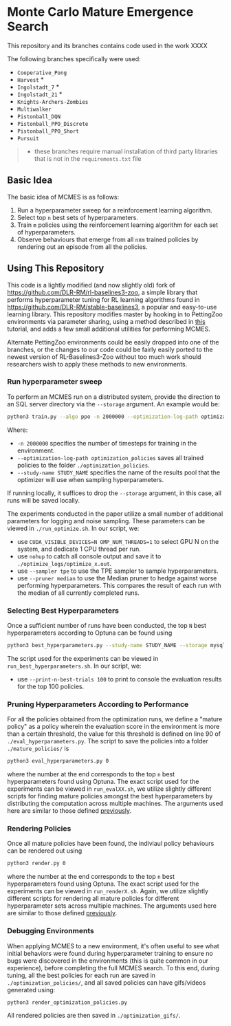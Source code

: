 # Monte Carlo Mature Emergence Search

This repository and its branches contains code used in the work XXXX

The following branches specifically were used:

- `Cooperative_Pong`
- `Harvest` *
- `Ingolstadt_7` *
- `Ingolstadt_21` *
- `Knights-Archers-Zombies`
- `Multiwalker`
- `Pistonball_DQN`
- `Pistonball_PPO_Discrete`
- `Pistonball_PPO_Short`
- `Pursuit`

> * these branches require manual installation of third party libraries that is not in the `requirements.txt` file

## Basic Idea

The basic idea of MCMES is as follows:

1. Run a hyperparameter sweep for a reinforcement learning algorithm.
2. Select top `n` best sets of hyperparameters.
3. Train `m` policies using the reinforcement learning algorithm for each set of hyperparameters.
4. Observe behaviours that emerge from all `n`x`m` trained policies by rendering out an episode from all the policies.

## Using This Repository

This code is a lightly modified (and now slightly old) fork of https://github.com/DLR-RM/rl-baselines3-zoo, a simple library that performs hyperparameter tuning for RL learning algorithms found in https://github.com/DLR-RM/stable-baselines3, a popular and easy-to-use learning library. This repository modifies master by hooking in to PettingZoo environments via parameter sharing, using a method described in [this](https://towardsdatascience.com/multi-agent-deep-reinforcement-learning-in-15-lines-of-code-using-pettingzoo-e0b963c0820b?gi=551aecde2d6f) tutorial, and adds a few small additional utilities for performing MCMES.

Alternate PettingZoo environments could be easily dropped into one of the branches, or the changes to our code could be fairly easily ported to the newest version of RL-Baselines3-Zoo without too much work should researchers wish to apply these methods to new environments.

### Run hyperparameter sweep

To perform an MCMES run on a distributed system, provide the direction to an SQL server directory via the `--storage` argument. An example would be:

```sh
python3 train.py --algo ppo -n 2000000 --optimization-log-path optimization_policies -optimize --study-name STUDY_NAME --storage mysql://root:dummy@99.999.9.99/study_name
```

Where:
- `-n 2000000` specifies the number of timesteps for training in the environment.
- `--optimization-log-path optimization_policies` saves all trained policies to the folder `./optimization_policies`.
- `--study-name STUDY_NAME` specifies the name of the results pool that the optimizer will use when sampling hyperparameters.

If running locally, it suffices to drop the `--storage` argument, in this case, all runs will be saved locally.

The experiments conducted in the paper utilize a small number of additional parameters for logging and noise sampling.
These parameters can be viewed in `./run_optimize.sh`.
In our script, we:

- use `CUDA_VISIBLE_DEVICES=N OMP_NUM_THREADS=1` to select GPU N on the system, and dedicate 1 CPU thread per run.
- use `nohup` to catch all console output and save it to `./optimize_logs/optimize_x.out`.
- use `--sampler tpe` to use the TPE sampler to sample hyperparameters.
- use `--pruner median` to use the Median pruner to hedge against worse performing hyperparameters. This compares the result of each run with the median of all currently completed runs.

### Selecting Best Hyperparameters

Once a sufficient number of runs have been conducted, the top `N` best hyperparameters according to Optuna can be found using

```sh
python3 best_hyperparameters.py --study-name STUDY_NAME --storage mysql://root:dummy@99.999.9.99/$1 --save-n-best-hyperparameters N
```

The script used for the experiments can be viewed in `run_best_hyperparameters.sh`.
In our script, we:

- use `--print-n-best-trials 100` to print to console the evaluation results for the top 100 policies.

### Pruning Hyperparameters According to Performance

For all the policies obtained from the optimization runs, we define a "mature policy" as a policy wherein the evaluation score in the environment is more than a certain threshold, the value for this threshold is defined on line 90 of `./eval_hyperparameters.py`.
The script to save the policies into a folder `./mature_policies/` is

```sh
python3 eval_hyperparameters.py 0
```

where the number at the end corresponds to the top `n` best hyperparameters found using Optuna.
The exact script used for the experiments can be viewed in `run_evalXX.sh`, we utilize slightly different scripts for finding mature policies amongst the best hyperparameters by distributing the computation across multiple machines.
The arguments used here are similar to those defined [previously](#run-hyperparameter-sweep).

### Rendering Policies

Once all mature policies have been found, the indiviaul policy behaviours can be rendered out using

```sh
python3 render.py 0
```

where the number at the end corresponds to the top `n` best hyperparameters found using Optuna.
The exact script used for the experiments can be viewed in `run_renderX.sh`.
Again, we utilize slightly different scripts for rendering all mature policies for different hyperparameter sets across multiple machines.
The arguments used here are similar to those defined [previously](#run-hyperparameter-sweep).

### Debugging Environments

When applying MCMES to a new environment, it's often useful to see what initial behaviors were found during hyperparameter training to ensure no bugs were discovered in the environments (this is quite common in our experience), before completing the full MCMES search. To this end, during tuning, all the best policies for each run are saved in `./optimization_policies/`, and all saved policies can have gifs/videos generated using:

```sh
python3 render_optimization_policies.py
```

All rendered policies are then saved in `./optimization_gifs/`.
